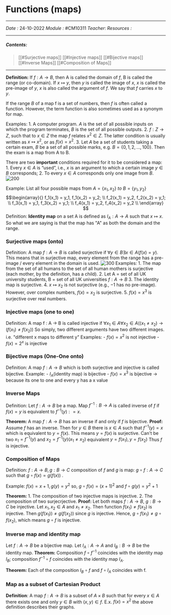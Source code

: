 # Functions (maps)
---
*Date :* 24-10-2022 
*Module :* #CM10311 
*Teacher*: 
*Resources :*

---
##### Contents: 
> [[#Surjective maps]]
> [[#Injective maps]]
> [[#Bijective maps]]
> [[#Inverse Maps]]
> [[#Composition of Maps]]
--- 

**Definition:** If $f : A → B$, then A is called the domain of $f$, B is called the range (or co-domain). If $x \mapsto y$, then $y$ is called the image of $x$, $x$ is called the pre-image of $y$, $x$ is also called the argument of $f$. We say that $f$ carries $x$ to $y$. 

If the range $B$ of a map f is a set of numbers, then $f$ is often called a function. However, the term function is also sometimes used as a synonym for map.

Examples:
	1. A computer program. $A$ is the set of all possible inputs on which the program terminates, $B$ is the set of all possible outputs. 
	2. $f : Z \rightarrow Z$, such that to $x \in Z$ the map $f$ relates $x^2 \in Z$. The latter condition is usually written as $x \mapsto x^2$, or as $f(x) = x^2$. 
	3. Let $A$ be a set of students taking a certain exam, $B$ be a set of all possible marks, e.g. $B = \{0, 1, 2, . . . , 100\}$. Then the exam is a map from A to B.

There are two **important** conditions required for it to be considered a map: 
	1. Every $x ∈ A$ is “used”, i.e., $x$ is an argument to which a certain image $y ∈ B$ corresponds; 
	2. To every $x ∈ A$ corresponds only one image from $B$.
	![200](https://upload.wikimedia.org/wikipedia/commons/thumb/d/df/Function_color_example_3.svg/1200px-Function_color_example_3.svg.png)

Example: List all four possible maps from $A = \{x_1,x_2\} \ to \ B = \{y_1,y_2\}$
	$$\begin{array}{}
	f_1(x_1) = y_1, f_1(x_2) = y_2; \\
	f_2(x_1) = y_2, f_2(x_2) = y_1; \\
	f_3(x_1) = y_1, f_3(x_2) = y_1; \\
	f_4(x_1) = y_2, f_4(x_2) = y_2 \\ 
	\end{array}
	$$
Definition: **Identity map** on a set A is defined as $I_A : A \rightarrow A$ such that $x \mapsto x$. 
So what we are saying is that the map has "A" as both the domain and the range. 

### Surjective maps (onto)
Definition: A map $f: A \rightarrow B$ is called surjective if $\forall y \in B \exists x \in A(f(x) = y)$. This means that in surjective map, every element from the range has a pre-image / every element in the domain is used. 
![300](https://www.researchgate.net/publication/342801379/figure/fig1/AS:911228998279169@1594265331655/Graphical-representation-of-injective-and-surjective-functionals.png)
Examples:
	1. The map from the set of all humans to the set of all human mothers is surjective (each mother, by the definition, has a child).
	2. Let A = set of all UK university students, B = set of all UK universities $f: A \to B$ 
	3. The identity map is surjective. 
	4. $x \mapsto x_2$ is not surjective (e.g., −1 has no pre-image). However, over complex numbers, $f(x) = x_2$ is surjective.
	5. $f(x) = x^3$ is surjective over real numbers. 

### Injective maps (one to one)
Definition: A map f : A → B is called injective if $\forall x_1 \in A\forall x_2 \in A((x_1 \ne x_2) \to (f(x_1) \ne f(x_2))$ 
So simply, two different arguments have two different images. i.e. "different x maps to different y"
Examples: 
	- $f(x) = x^2$ is not injective
	- $f(x) = 2^x$ is injective

### Bijective maps (One-One onto)
Definition: A map $f: A \to B$ which is both surjective and injective is called bijective. 
Example:
	- $I_A$(identity map) is bijective
	- $f(x) = x^3$ is bijective $\to$ because its one to one and every y has a x value

### Inverse Maps
Definition: Let $f: A \to B$ be a map. Map $f^{-1}: B \to A$ is called inverse of $f$ if $f(x) = y$ is equivalent to $f^{-1}(y): = x$. 

**Theorem:** A map $f : A \to B$ has an inverse if and only if $f$ is bijective. 
**Proof:** Assume $f$ has an inverse. Then for $y \in B$ there is $x \in A$ such that $f^{-1}(y) = x$ which is equivalent to $y = f(x)$. This means $y = f(x)$ is surjective. Can't be two $x_1 = f^{-1}(y)$ and $x_2 = f^{-1}(y) (x_1 \ne x_2)$ 
equivalent $y = f(x_1), y = f(x_2)$ Thus $f$ is injective. 

### Composition of Maps
Definition: $f: A \to B , g: B \to C$
composition of $f$ and $g$ is map: $g \circ f: A \to C$ such that $g \circ f(x) = g(f(x))$ . 

Example: 
	$f(x) = x+1, g(y) = y^2$ 
	so, $g \circ f(x) = (x + 1)^2$ and $f \circ g(y) = y^2 + 1$ 

**Theorem:**
	1. The composition of two injective maps is injective.
	2. The composition of two surjecrjective.
**Proof:**
	Let both maps $f: A \to B$, $g: B \to C$ be injective. Let $x_1,x_2 \in A$ and $x_1 \ne x_2$. Then function $f(x_1) \ne f(x_2)$ is injective. Then $g(f(x_1)) \ne g(f(x_2))$ since $g$ is injective. Hence, $g \circ f(x_1) \ne g \circ f(x_2)$, which means $g \circ f$ is injective. 

### Inverse map and identity map
Let $f : A \to B$ be a bijective map. 
Let $I_A : A → A$ and $I_B : B → B$ be the identity map.
**Theorem:** Composition $f \circ f^{−1}$ coincides with the identity map $I_B$; composition $f^{−1} \circ f$ coincides with the identity map $I_A$.

**Theorem:** Each of the composition $I_B \circ f$ and $f \circ I_A$ coincides with f. 

### Map as a subset of Cartesian Product
**Definition**: A map $f: A \to B$ is a subset of $A \times B$ such that for every $x \in A$ there exists one and only $y \in B$ with $(x,y)\in f$. 
E.x. $f(x) = x^2$ the above definition describes their graphs. 










